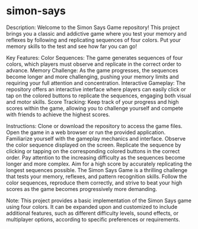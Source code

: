 # simon-says
Description:
Welcome to the Simon Says Game repository! This project brings you a classic and addictive game where you test your memory and reflexes by following and replicating sequences of four colors. Put your memory skills to the test and see how far you can go!

Key Features:
Color Sequences: The game generates sequences of four colors, which players must observe and replicate in the correct order to advance.
Memory Challenge: As the game progresses, the sequences become longer and more challenging, pushing your memory limits and requiring your full attention and concentration.
Interactive Gameplay: The repository offers an interactive interface where players can easily click or tap on the colored buttons to replicate the sequences, engaging both visual and motor skills.
Score Tracking: Keep track of your progress and high scores within the game, allowing you to challenge yourself and compete with friends to achieve the highest scores.

Instructions:
Clone or download the repository to access the game files.
Open the game in a web browser or run the provided application.
Familiarize yourself with the gameplay mechanics and interface.
Observe the color sequence displayed on the screen.
Replicate the sequence by clicking or tapping on the corresponding colored buttons in the correct order.
Pay attention to the increasing difficulty as the sequences become longer and more complex.
Aim for a high score by accurately replicating the longest sequences possible.
The Simon Says Game is a thrilling challenge that tests your memory, reflexes, and pattern recognition skills. Follow the color sequences, reproduce them correctly, and strive to beat your high scores as the game becomes progressively more demanding.

Note: This project provides a basic implementation of the Simon Says game using four colors. It can be expanded upon and customized to include additional features, such as different difficulty levels, sound effects, or multiplayer options, according to specific preferences or requirements.
